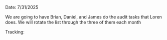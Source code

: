 Date: 7/31/2025

We are going to have Brian, Daniel, and James do the audit tasks that Loren does.
We will rotate the list through the three of them each month

Tracking:

